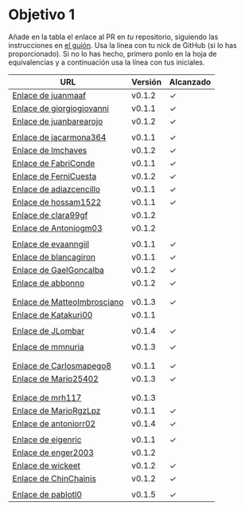 # Objetivo 1

Añade en la tabla el enlace al PR en *tu* repositorio, siguiendo las
instrucciones en [el guión](http://jj.github.io/IV/documentos/proyecto/1.Planificacion). Usa
la línea con tu nick de GitHub (si lo has proporcionado). Si no lo has hecho,
primero ponlo en la hoja de equivalencias y a continuación usa la línea con tus
iniciales.

| URL                                                                                              | Versión | Alcanzado |
|--------------------------------------------------------------------------------------------------|---------|-----------|
| [Enlace de juanmaaf](https://github.com/juanmaaf/MoneyController/pull/6)                         | v0.1.2  | ✓         |
| [Enlace de giorgiogiovanni](https://github.com/giorgiogiovanni/PacketManager/pull/5)             | v0.1.1  | ✓         |
| [Enlace de juanbarearojo](https://github.com/juanbarearojo/privateChef/pull/2)                   | v0.1.2  | ✓         |
| <!-- Enlace de sweetiepitie -->                                                                  |         |           |
| [Enlace de jacarmona364](https://github.com/jacarmona364/Riskalc/pull/2)                         | v0.1.1  | ✓         |
| [Enlace de lmchaves](https://github.com/lmchaves/OrganizarTaller/pull/8)                         | v0.1.2  | ✓         |
| [Enlace de FabriConde](https://github.com/FabriConde/IV-2024-2025/pull/4)                        | v0.1.1  | ✓         |
| [Enlace de FerniCuesta](https://github.com/FerniCuesta/DrivePlanner/pull/2)                      | v0.1.2  | ✓         |
| [Enlace de adiazcencillo](https://github.com/adiazcencillo/GranadaInfo/pull/5)                   | v0.1.1  | ✓         |
| [Enlace de hossam1522](https://github.com/hossam1522/ModaTrack/pull/7)                           | v0.1.1  | ✓         |
| [Enlace de clara99gf](https://github.com/clara99gf/easy-gains/pull/7)                            | v0.1.2  |           |
| [Enlace de Antoniogm03](https://github.com/Antoniogm03/RepartoComida/pull/3)                     | v0.1.2  |           |
| <!-- Enlace de SantiGarvin -->                                                                   |         |           |
| [Enlace de evaanngiil](https://github.com/evaanngiil/WishfulGiving/pull/10)                      | v0.1.1  | ✓         |
| [Enlace de blancagiron](https://github.com/blancagiron/SeguraSenior/pull/6)                      | v0.1.1  | ✓         |
| [Enlace de GaelGoncalba](https://github.com/GaelGoncalba/AutoShopping/pull/5)                    | v0.1.2  | ✓         |
| [Enlace de abbonno](https://github.com/abbonno/healthScheduler/pull/2)                           | v0.1.2  | ✓         |
| <!-- Enlace de oscargr-ugr -->                                                                   |         |           |
| <!-- Enlace de davidgutierrezperez -->                                                           |         |           |
| [Enlace de MatteoImbrosciano](https://github.com/MatteoImbrosciano/Medication-Management/pull/3) | v0.1.3  | ✓         |
| [Enlace de Katakuri00](https://github.com/Katakuri00/iv_budgettracker/pull/5)                    | v0.1.1  |           |
| <!-- Enlace de MCL-2024 -->                                                                      |         |           |
| [Enlace de JLombar](https://github.com/JLombar/HorariosAutomatricula/pull/2)                     | v0.1.4  | ✓         |
| <!-- Enlace de joselopez10014 -->                                                                |         |           |
| [Enlace de mmnuria](https://github.com/mmnuria/PersonalSportCalendary/pull/6)                    | v0.1.3  | ✓         |
| <!-- Enlace de M S C -->                                                                         |         |           |
| <!-- Enlace de javiernavacapa -->                                                                |         |           |
| [Enlace de Carlosmapego8](https://github.com/Carlosmapego8/GoMountain/pull/4)                    | v0.1.1  | ✓         |
| [Enlace de Mario25402](https://github.com/Mario25402/AskETSIIT/pull/9)                           | v0.1.3  | ✓         |
| <!-- Enlace de Pablorc7 -->                                                                      |         |           |
| <!-- Enlace de mrh117 -->                                                                        |         |           |
| [Enlace de mrh117](https://github.com/mrh117/proyectoupgrade/pull/4)                             | v0.1.3  |           |
| [Enlace de MarioRgzLpz](https://github.com/MarioRgzLpz/ArbitrageBets/pull/5)                     | v0.1.1  | ✓         |
| [Enlace de antoniorr02](https://github.com/antoniorr02/MenuConsulter/pull/3)                     | v0.1.4  | ✓         |
| <!-- Enlace de alvarorcs2002 -->                                                                 |         |           |
| [Enlace de eigenric](https://github.com/eigenric/bibliofetch/pull/5)                             | v0.1.1  | ✓         |
| [Enlace de enger2003](https://github.com/enger2003/Practica_IV/pull/5)                           | v0.1.2  |           |
| [Enlace de wickeet](https://github.com/wickeet/Tripoli/pull/2)                                   | v0.1.2  | ✓         |
| [Enlace de ChinChainis](https://github.com/ChinChainis/Proyecto_Reparahorarios_IV2425/pull/5)    | v0.1.2  | ✓         |
| <!-- Enlace de anavaln -->                                                                       |         |           |
| [Enlace de pablotl0](https://github.com/pablotl0/EnviroTrack/pull/5)                             | v0.1.5  | ✓         |

